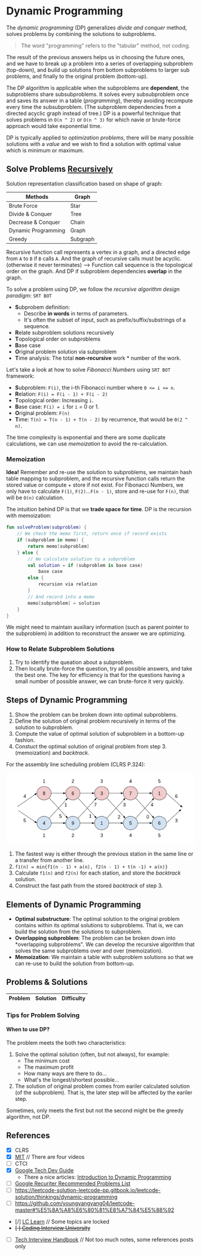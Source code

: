 # Dynamic Programming
The *dynamic programming* (DP) generalizes *divide and conquer* method, solves problems by combining the solutions to subproblems.

> The word "programming" refers to the "tabular" method, not coding.

The result of the previous answers helps us in choosing the future ones, and we have to break up a problem into a series of overlapping subproblem (top-down), and build up solutions from bottom subproblems to larger sub problems, and finally to the original problem (bottom-up).

The DP algorithm is applicable when the subproblems are **dependent**, the subproblems share subsubproblems. It solves every subsubproblem once and saves its answer in a table (*programming*), thereby avoiding recompute every time the subsubproblem. (The subproblem dependencies from a directed acyclic graph instead of tree.) DP is a powerful technique that solves problems in `O(n ^ 2)` or `O(n ^ 3)` for which navie or brute-force approach would take exponential time. 

DP is typically applied to *optimization problems*, there will be many possible solutions with a *value* and we wish to find a solution with optimal value which is minimum or maximum.

## Solve Problems [Recursively](../topics/recursion.md)
Solution representation classification based on shape of graph:

| Methods             | Graph   |
|---------------------|---------|
| Brute Force         | Star    |
| Divide & Conquer    | Tree    |
| Decrease & Conquer  | Chain   |
| Dynamic Programming | Graph   |
| Greedy              | Subgraph|

Recursive function call represents a vertex in a graph, and a directed edge from `A` to `B` if `B` calls `A`. And the graph of recursive calls must be acyclic. (otherwise it never terminates) --> Function call sequence is the topological order on the graph. And DP if subproblem dependencies **overlap** in the graph.

To solve a problem using DP, we follow the *recursive algorithm design paradigm*: `SRT BOT`
* **S**ubprobem definition: 
    * Describe **in words** in terms of parameters.
    * It's often the subset of input, such as prefix/suffix/substrings of a sequence.
* **R**elate subproblem solutions recursively
* **T**opological order on subproblems
* **B**ase case
* **O**riginal problem solution via subproblem
* **T**ime analysis: The total **non-recursive** work * number of the work.

Let's take a look at how to solve *Fibonacci Numbers* using `SRT BOT` framework:
* **S**ubproblem: `F(i)`, the i-th Fibonacci number where `0 <= i <= n`.
* **R**elation: `F(i) = F(i - 1) + F(i - 2)`
* **T**opological order: Increasing `i`.
* **B**ase case: `F(i) = i` for `i` = 0 or 1.
* **O**riginal problem: `F(n)`
* **T**ime: `T(n) = T(n - 1) + T(n - 2)` by recurrence, that would be `Θ(2 ^ n)`.

The time complexity is exponential and there are some duplicate calculations, we can use *memoization* to avoid the re-calculation.

### Memoization
**Idea!** Remember and re-use the solution to subproblems, we maintain hash table mapping to subproblem, and the recursive function calls return the stored value or compute + store if not exist. For Fibonacci Numbers, we only have to calculate `F(1)`, `F(2)`...`F(n - 1)`, store and re-use for `F(n)`, that will be `O(n)` calculation.

The intuition behind DP is that we **trade space for time**. DP is the recursion with memoization:

```kotlin
fun solveProblem(subproblem) {
    // We check the memo first, return once if record exists
    if (subproblem in memo) {
        return memo[subproblem]
    } else {
        // We calculate solution to a subproblem
        val solution = if (subproblem is base case) 
            base case
        else {
            recursion via relation
        }
        // And record into a memo
        memo[subproblem] = solution
    }
}
```

We might need to maintain auxiliary information (such as parent pointer to the subproblem) in addition to reconstruct the answer we are optimizing.

### How to Relate Subproblem Solutions
1. Try to identify the queation about a subproblem.
2. Then locally brute-force the question, try all possible answers, and take the best one. The key for efficiency is that for the questions having a small number of possible answer, we can brute-force it very quickly.

## Steps of Dynamic Programming
1. Show the problem can be broken down into optimal subproblems.
2. Define the solution of original problem recursively in terms of the solution to subproblem.
3. Compute the value of optimal solution of subproblem in a bottom-up fashion.
4. Constuct the optimal solution of original problem from step 3. (memoization) and *backtrack*.

For the assembly line scheduling problem (CLRS P.324):

![Assembly Line Scheduling](../media/assembly-line-scheduling.png)
1. The fastest way is either through the previous station in the same line or a transfer from another line.
2. `f1(n) = min{f1(n - 1) + a(n), f2(n - 1) + t(n -1) + a(n)}`
3. Calculate `f1(n)` and `f2(n)` for each station, and store the *backtrack* solution.
4. Construct the fast path from the stored *backtrack* of step 3.

## Elements of Dynamic Programming
* **Optimal substructure**: The optimal solution to the original problem contains within its optimal solutions to subproblems. That is, we can build the solution from the solutions to subproblem.
* **Overlapping subproblem**: The problem can be broken down into *overlapping subproblems". We can develop the recursive algorithm that solves the same subproblems over and over (memoization).
* **Memoization**: We maintain a table with subproblem solutions so that we can re-use to build the solution from bottom-up.

## Problems & Solutions
| Problem         | Solution | Difficulty |
|------------------|----------|------------|

### Tips for Problem Solving
#### When to use DP? 
The problem meets the both two characteristics:
1. Solve the optimal solution (often, but not always), for example:
    * The minimum cost
    * The maximum profit
    * How many ways are there to do...
    * What's the longest/shortest possible...
2. The solution of original problem comes from eariler calculated solution (of the subproblem). That is, the later step will be affected by the eariler step.

Sometimes, only meets the first but not the second might be the greedy algorithm, not DP.


## References
- [X] CLRS
- [X] [MIT](https://ocw.mit.edu/courses/6-006-introduction-to-algorithms-spring-2020/resources/lecture-15-dynamic-programming-part-1-srtbot-fib-dags-bowling/) // There are four videos
- [ ] CTCI
- [X] [Google Tech Dev Guide](https://techdevguide.withgoogle.com/paths/data-structures-and-algorithms/#sequence-9)
    * There a nice articles: [Introduction to Dynamic Programming](https://www.hackerearth.com/practice/algorithms/dynamic-programming/introduction-to-dynamic-programming-1/tutorial/)
- [ ] [Google Recuriter Recommended Problems List](https://turingplanet.org/2020/09/18/leetcode_planning_list/)
- [ ] https://leetcode-solution-leetcode-pp.gitbook.io/leetcode-solution/thinkings/dynamic-programming
- [ ] https://github.com/youngyangyang04/leetcode-master#%E5%8A%A8%E6%80%81%E8%A7%84%E5%88%92
- [/] [LC Learn](https://leetcode.com/explore/learn/card/dynamic-programming/) // Some topics are locked
- ~~[ ] [Coding Interview University](https://github.com/jwasham/coding-interview-university#dynamic-programming)~~
- [ ] [Tech Interview Handbook](https://www.techinterviewhandbook.org/algorithms/dynamic-programming/) // Not too much notes, some references posts only